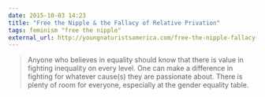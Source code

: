 ```yaml
---
date: 2015-10-03 14:23
title: "Free the Nipple & the Fallacy of Relative Privation"
tags: feminism "free the nipple"
external_url: http://youngnaturistsamerica.com/free-the-nipple-fallacy-of-relative-privation/
---
```


>Anyone who believes in equality should know that there is value in fighting inequality on every level. One can make a difference in fighting for whatever cause(s) they are passionate about. There is plenty of room for everyone, especially at the gender equality table.
